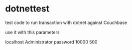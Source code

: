 # dotnettest

test code to run transaction with dotnet against Couchbase

use it with this parameters

<host> <user> <password> <numdocs> <docsizeinbtes>

localhost Administrator password 10000 500
